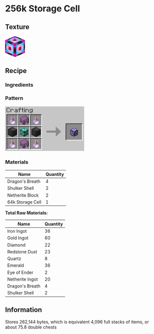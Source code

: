# 256k Storage Cell

## Texture
<img src="../assets/items/256k_storage_cell.png" alt="256k_storage_cell" width="64"/>

## Recipe

### Ingredients

### Pattern
<img src="../assets/recipes/256k_storage_cell.png" alt="256k_storage_cell" width="256"/>

### Materials
| Name | Quantity |
| ---- | -------- |
| Dragon's Breath | 4 |
| Shulker Shell | 2 |
| Netherite Block | 2 |
| 64k Storage Cell | 1 |

**Total Raw Materials:**

| Name | Quantity |
| ---- | -------- |
| Iron Ingot | 36 |
| Gold Ingot | 60 |
| Diamond | 22 |
| Redstone Dust | 23 |
| Quartz | 8 |
| Emerald | 36 |
| Eye of Ender | 2 |
| Netherite Ingot | 20 |
| Dragon's Breath | 4 |
| Shulker Shell | 2 |



## Information
Stores 262,144 bytes, which is equivalent 4,096 full stacks of items, or about 75.8 double chests

